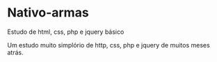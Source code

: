 # Nativo-armas
Estudo de html, css, php e jquery básico

Um estudo muito simplório de http, css, php e jquery de muitos meses atrás.
